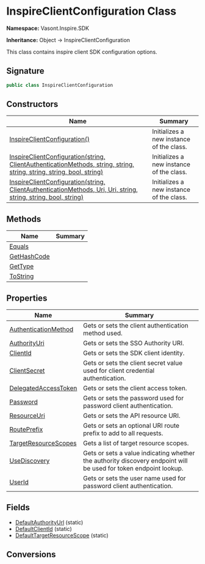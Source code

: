 # InspireClientConfiguration Class
**Namespace:** Vasont.Inspire.SDK

**Inheritance:** Object → InspireClientConfiguration

This class contains inspire client SDK configuration options.

## Signature
```csharp
public class InspireClientConfiguration
```
## Constructors
|**Name**|**Summary**|
|---|---|
|[InspireClientConfiguration()](InspireClientConfiguration/ctors.md)|Initializes a new instance of the  class.|
|[InspireClientConfiguration(string, ClientAuthenticationMethods, string, string, string, string, string, bool, string)](InspireClientConfiguration/ctors.md#inspireclientconfigurationstring-clientauthenticationmethods-string-string-string-string-string-bool-string)|Initializes a new instance of the  class.|
|[InspireClientConfiguration(string, ClientAuthenticationMethods, Uri, Uri, string, string, string, bool, string)](InspireClientConfiguration/ctors.md#inspireclientconfigurationstring-clientauthenticationmethods-uri-uri-string-string-string-bool-string)|Initializes a new instance of the  class.|
## Methods
|**Name**|**Summary**|
|---|---|
|[Equals](InspireClientConfiguration/Equals.md)||
|[GetHashCode](InspireClientConfiguration/GetHashCode.md)||
|[GetType](InspireClientConfiguration/GetType.md)||
|[ToString](InspireClientConfiguration/ToString.md)||
## Properties
|**Name**|**Summary**|
|---|---|
|[AuthenticationMethod](InspireClientConfiguration/AuthenticationMethod.md)|Gets or sets the client authentication method used.
|[AuthorityUri](InspireClientConfiguration/AuthorityUri.md)|Gets or sets the SSO Authority URI.
|[ClientId](InspireClientConfiguration/ClientId.md)|Gets or sets the SDK client identity.
|[ClientSecret](InspireClientConfiguration/ClientSecret.md)|Gets or sets the client secret value used for client credential authentication.
|[DelegatedAccessToken](InspireClientConfiguration/DelegatedAccessToken.md)|Gets or sets the client access token.
|[Password](InspireClientConfiguration/Password.md)|Gets or sets the password used for password client authentication.
|[ResourceUri](InspireClientConfiguration/ResourceUri.md)|Gets or sets the API resource URI.
|[RoutePrefix](InspireClientConfiguration/RoutePrefix.md)|Gets or sets an optional URI route prefix to add to all requests.
|[TargetResourceScopes](InspireClientConfiguration/TargetResourceScopes.md)|Gets a list of target resource scopes.
|[UseDiscovery](InspireClientConfiguration/UseDiscovery.md)|Gets or sets a value indicating whether the authority discovery endpoint will be used for token endpoint lookup.
|[UserId](InspireClientConfiguration/UserId.md)|Gets or sets the user name used for password client authentication.
## Fields
- [DefaultAuthorityUrl](InspireClientConfiguration/DefaultAuthorityUrl.md) (static)
- [DefaultClientId](InspireClientConfiguration/DefaultClientId.md) (static)
- [DefaultTargetResourceScope](InspireClientConfiguration/DefaultTargetResourceScope.md) (static)
## Conversions
